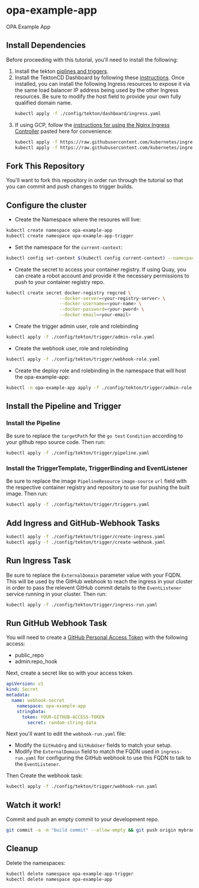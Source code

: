 # opa-example-app

OPA Example App

## Install Dependencies

Before proceeding with this tutorial, you'll need to install the following:
1. Install the tekton [piplines and
   triggers](https://github.com/tektoncd/triggers/blob/master/docs/getting-started/README.md#install-dependencies).
2. Install the TektonCD Dashboard by following these
   [instructions](https://github.com/tektoncd/dashboard#install-dashboard).
   Once installed, you can install the following Ingress resources to expose it
   via the same load balancer IP address being used by the other Ingress
   resources. Be sure to modify the host field to provide your own fully
   qualified domain name.
   ```bash
   kubectl apply -f ./config/tekton/dashboard/ingress.yaml
   ```
3. If using GCP, follow the [instructions for using the Nginx Ingress
   Controller](https://github.com/tektoncd/triggers/blob/master/docs/exposing-eventlisteners.md#using-nginx-ingress)
   pasted here for convenience:
   ```bash
   kubectl apply -f https://raw.githubusercontent.com/kubernetes/ingress-nginx/master/deploy/static/mandatory.yaml
   kubectl apply -f https://raw.githubusercontent.com/kubernetes/ingress-nginx/master/deploy/static/provider/cloud-generic.yaml
   ```

## Fork This Repository

You'll want to fork this repository in order run through the tutorial so that
you can commit and push changes to trigger builds.

## Configure the cluster

- Create the Namespace where the resoures will live:

```bash
kubectl create namespace opa-example-app
kubectl create namespace opa-example-app-trigger
```

- Set the namespace for the `current-context`:

```bash
kubectl config set-context $(kubectl config current-context) --namespace opa-example-app-trigger
```

- Create the secret to access your container registry. If using Quay, you can
  create a robot account and provide it the necessary permissions to push to
  your container registry repo.

```bash
kubectl create secret docker-registry regcred \
                    --docker-server=<your-registry-server> \
                    --docker-username=<your-name> \
                    --docker-password=<your-pword> \
                    --docker-email=<your-email>
```

- Create the trigger admin user, role and rolebinding

```bash
kubectl apply -f ./config/tekton/trigger/admin-role.yaml
```

- Create the webhook user, role and rolebinding

```bash
kubectl apply -f ./config/tekton/trigger/webhook-role.yaml
```

- Create the deploy role and rolebinding in the namespace that will host the
  opa-example-app:

```bash
kubectl -n opa-example-app apply -f ./config/tekton/trigger/admin-role.yaml
```

## Install the Pipeline and Trigger

### Install the Pipeline

Be sure to replace the `targetPath` for the `go test` `Condition` according to
your github repo source code. Then run:

```bash
kubectl apply -f ./config/tekton/trigger/pipeline.yaml
```

### Install the TriggerTemplate, TriggerBinding and EventListener

Be sure to replace the image `PipelineResource` `image-source` `url` field with
the respective container registry and repository to use for pushing the built
image. Then run:

```bash
kubectl apply -f ./config/tekton/trigger/triggers.yaml
```

## Add Ingress and GitHub-Webhook Tasks

```bash
kubectl apply -f ./config/tekton/trigger/create-ingress.yaml
kubectl apply -f ./config/tekton/trigger/create-webhook.yaml
```

## Run Ingress Task

Be sure to replace the `ExternalDomain` parameter value with your FQDN. This
will be used by the GitHub webhook to reach the ingress in your cluster in
order to pass the relevent GitHub commit details to the `EventListener` service
running in your cluster. Then run:

```bash
kubectl apply -f ./config/tekton/trigger/ingress-run.yaml
```

## Run GitHub Webhook Task

You will need to create a [GitHub Personal Access
Token](https://help.github.com/en/articles/creating-a-personal-access-token-for-the-command-line#creating-a-token)
with the following access:

- public_repo
- admin:repo_hook

Next, create a secret like so with your access token.

```yaml
apiVersion: v1
kind: Secret
metadata:
  name: webhook-secret
    namespace: opa-example-app
    stringData:
      token: YOUR-GITHUB-ACCESS-TOKEN
        secret: random-string-data
```

Next you'll want to edit the `webhook-run.yaml` file:
- Modify the `GitHubOrg` and `GitHubUser` fields to match your setup.
- Modify the `ExternalDomain` field to match the FQDN used in
  `ingress-run.yaml` for configuring the GitHub webhook to use this FQDN to
  talk to the `EventListener`.

Then Create the webhook task:

```bash
kubectl apply -f ./config/tekton/trigger/webhook-run.yaml
```

## Watch it work!

Commit and push an empty commit to your development repo.

```bash
git commit -a -m "build commit" --allow-empty && git push origin mybranch
```

## Cleanup

Delete the namespaces:

```bash
kubectl delete namespace opa-example-app-trigger
kubectl delete namespace opa-example-app
```
